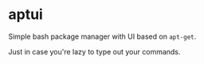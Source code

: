 # aptui
Simple bash package manager with UI based on ```apt-get```.

Just in case you're lazy to type out your commands.
